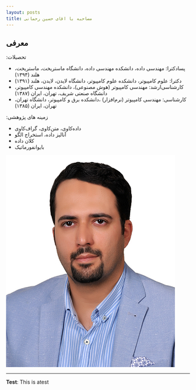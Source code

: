 ```yaml
---
layout: posts
title: مصاحبه با اقای حسین رحمانی
---
```


## معرفی

:تحصیلات
- پسادکترا: مهندسی داده، دانشکده مهندسی داده، دانشگاه ماستریخت، ماستریخت، هلند (۱۳۹۴)
- دکترا: علوم کامپیوتر، دانشکده علوم کامپیوتر، دانشگاه لایدن، لایدن، هلند (۱۳۹۱)
- کارشناسی‌ارشد: مهندسی کامپیوتر (هوش مصنوعی)، دانشکده مهندسی کامپیوتر، دانشگاه صنعتی شریف، تهران، ایران (۱۳۸۷)
- کارشناسی: مهندسی کامپیوتر (نرم‌افزار) ،دانشکده برق و کامپیوتر، دانشگاه تهران، تهران، ایران (۱۳۸۵)

:زمینه های پژوهشی
- داده‌کاوی، متن‌کاوی، گراف‌کاوی
- آنالیز داده، استخراج الگو
- کلان داده
- بایوانفورماتیک






![alt text](../assets/images/0.jpg "doctor hossein rahmani")

---
**Test**: This is atest
